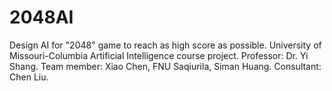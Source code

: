 2048AI
======

Design AI for "2048" game to reach as high score as possible. University of Missouri-Columbia Artificial Intelligence course project. Professor: Dr. Yi Shang. Team member: Xiao Chen, FNU Saqiurila, Siman Huang. Consultant: Chen Liu.
